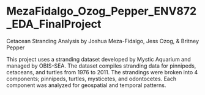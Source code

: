 # MezaFidalgo_Ozog_Pepper_ENV872_EDA_FinalProject
Cetacean Stranding Analysis by Joshua Meza-Fidalgo, Jess Ozog, & Britney Pepper

This project uses a stranding dataset developed by Mystic Aquarium and managed by OBIS-SEA. The dataset compiles stranding data for pinnipeds, cetaceans, and turtles from 1976 to 2011. The strandings were broken into 4 components; pinnipeds, turtles, mysticetes, and odontocetes.  Each component was analyzed for geospatial and temporal patterns.